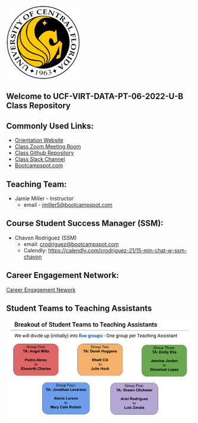 <img src="./Images/UCF_Logo.png" alt="Module 01 Welcome" height="200"/>

## Welcome to UCF-VIRT-DATA-PT-06-2022-U-B Class Repository

## Commonly Used Links:
* [Orientation Website](https://fsf.my.canva.site/orientation-b-tech)
* [Class Zoom Meeting Room](https://zoom.us/j/94441431030)
* [Class Github Repository](https://github.com/UCF-Coding-Boot-Camp/UCF-VIRT-DATA-PT-06-2022-U-B)
* [Class Slack Channel](https://join.slack.com/t/ucfvirtdatapt-5k29299/shared_invite/zt-18x461au8-wpCHz6vJkFNRGbZ1ugxa4Q)
* [Bootcampspot.com](https://courses.bootcampspot.com/)


## Teaching Team: 
* Jamie Miller - Instructor  
  - email - jmiller5@bootcampspot.com

## Course Student Success Manager (SSM):
* Chavon Rodriguez (SSM)
  - email: crodriguez@bootcampspot.com 
  - Calendly: https://calendly.com/crodriguez-21/15-min-chat-w-ssm-chavon

## Career Engagement Network:
[Career Engagement Nework](https://careernetwork.2u.com/?utm_medium=BCSMilestones&utm_source=boot_camp)

## Student Teams to Teaching Assistants
![Students to TAs](./Images/Student%20Teams%20to%20Teaching%20Assistants.png)